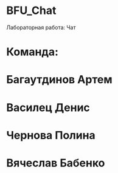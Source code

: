 # BFU_Chat
Лабораторная работа: Чат
# Команда: 
# Багаутдинов Артем
# Василец Денис
# Чернова Полина
# Вячеслав Бабенко 
